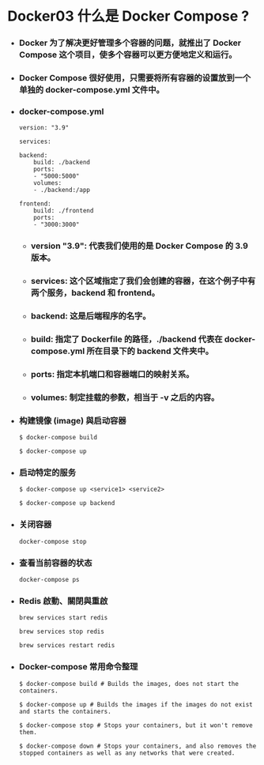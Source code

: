 Docker03 什么是 Docker Compose ?
=====
* ### Docker 为了解决更好管理多个容器的问题，就推出了 Docker Compose 这个项目，使多个容器可以更方便地定义和运行。
* ### Docker Compose 很好使用，只需要将所有容器的设置放到一个单独的 docker-compose.yml 文件中。
* ### docker-compose.yml
    ```
    version: "3.9"

    services:

    backend:
        build: ./backend
        ports: 
        - "5000:5000"
        volumes:
        - ./backend:/app

    frontend:
        build: ./frontend
        ports:  
        - "3000:3000"
    ```
    * ### version "3.9": 代表我们使用的是 Docker Compose 的 3.9 版本。
    * ### services: 这个区域指定了我们会创建的容器，在这个例子中有两个服务，backend 和 frontend。
    * ### backend: 这是后端程序的名字。
    * ### build: 指定了 Dockerfile 的路径，./backend 代表在 docker-compose.yml 所在目录下的 backend 文件夹中。
    * ### ports: 指定本机端口和容器端口的映射关系。
    * ### volumes: 制定挂载的参数，相当于 -v 之后的内容。
* ### 构建镜像 (image) 與启动容器
    ```
    $ docker-compose build

    $ docker-compose up
    ```
* ### 启动特定的服务
    ```
    $ docker-compose up <service1> <service2>

    $ docker-compose up backend
    ```
* ### 关闭容器
    ```
    docker-compose stop
    ```
* ### 查看当前容器的状态
    ```
    docker-compose ps
    ```
* ### Redis 啟動、關閉與重啟
    ```
    brew services start redis

    brew services stop redis

    brew services restart redis
    ```
* ### Docker-compose 常用命令整理
    ```
    $ docker-compose build # Builds the images, does not start the containers.

    $ docker-compose up # Builds the images if the images do not exist and starts the containers.

    $ docker-compose stop # Stops your containers, but it won't remove them.
    
    $ docker-compose down # Stops your containers, and also removes the stopped containers as well as any networks that were created.
    ```
<br />
